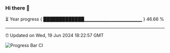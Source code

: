### Hi there 👋

⏳ Year progress { █████████████▁▁▁▁▁▁▁▁▁▁▁▁▁▁▁▁▁ } 46.66 %

---

⏰ Updated on Wed, 19 Jun 2024 18:22:57 GMT

![Progress Bar CI](https://github.com/liununu/liununu/workflows/Progress%20Bar%20CI/badge.svg)
